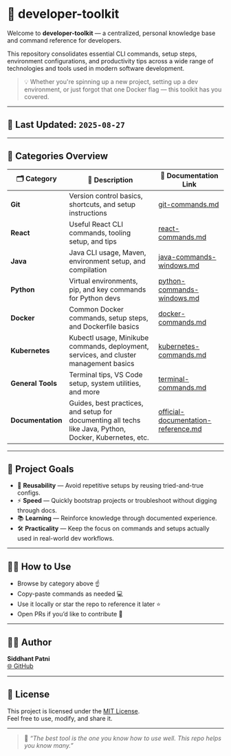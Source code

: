 # 🚀 developer-toolkit

Welcome to **developer-toolkit** — a centralized, personal knowledge base and command reference for developers.

This repository consolidates essential CLI commands, setup steps, environment configurations, and productivity tips across a wide range of technologies and tools used in modern software development.

> 💡 Whether you're spinning up a new project, setting up a dev environment, or just forgot that one Docker flag — this toolkit has you covered.

---

## 📅 Last Updated: `2025-08-27`

---

## 📁 Categories Overview

| 🗂️ Category      | 📄 Description                                                                                          | 🔗 Documentation Link                                                                      |
| ----------------- | ------------------------------------------------------------------------------------------------------- | ------------------------------------------------------------------------------------------ |
| **Git**           | Version control basics, shortcuts, and setup instructions                                               | [git-commands.md](./Git/git-commands.md)                                                   |
| **React**         | Useful React CLI commands, tooling setup, and tips                                                      | [react-commands.md](./React/react-commands.md)                                             |
| **Java**          | Java CLI usage, Maven, environment setup, and compilation                                               | [java-commands-windows.md](./Java/java-commands-windows.md)                                |
| **Python**        | Virtual environments, pip, and key commands for Python devs                                             | [python-commands-windows.md](./Python/python-commands-windows.md)                          |
| **Docker**        | Common Docker commands, setup steps, and Dockerfile basics                                              | [docker-commands.md](./DOCKER/docker-commands.md)                                          |
| **Kubernetes**    | Kubectl usage, Minikube commands, deployment, services, and cluster management basics                   | [kubernetes-commands.md](./KUBERNETES/kubernetes-commands.md)                              |
| **General Tools** | Terminal tips, VS Code setup, system utilities, and more                                                | [terminal-commands.md](./General%20Tools/terminal-commands.md)                             |
| **Documentation** | Guides, best practices, and setup for documenting all techs like Java, Python, Docker, Kubernetes, etc. | [official-documentation-reference.md](./Documentation/official-documentation-reference.md) |

---

## 🎯 Project Goals

- 🔁 **Reusability** — Avoid repetitive setups by reusing tried-and-true configs.
- ⚡ **Speed** — Quickly bootstrap projects or troubleshoot without digging through docs.
- 📚 **Learning** — Reinforce knowledge through documented experience.
- 🛠️ **Practicality** — Keep the focus on commands and setups actually used in real-world dev workflows.

---

## 🙋‍♂️ How to Use

- Browse by category above ☝️
- Copy-paste commands as needed 💻
- Use it locally or star the repo to reference it later ⭐
- Open PRs if you’d like to contribute 🔧

---

## 🧑‍💻 Author

**Siddhant Patni**  
[🌐 GitHub](https://github.com/siddhantpatni0407)

---

## 📜 License

This project is licensed under the [MIT License](./LICENSE).  
Feel free to use, modify, and share it.

---

> 🧠 _“The best tool is the one you know how to use well. This repo helps you know many.”_

